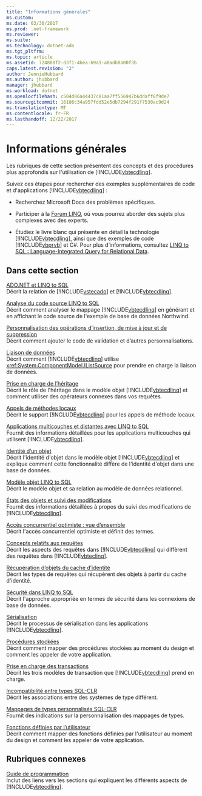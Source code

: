 ```yaml
---
title: "Informations générales"
ms.custom: 
ms.date: 03/30/2017
ms.prod: .net-framework
ms.reviewer: 
ms.suite: 
ms.technology: dotnet-ado
ms.tgt_pltfrm: 
ms.topic: article
ms.assetid: 724888f2-d3f1-4bea-b9a1-a0adb8a00f3b
caps.latest.revision: "2"
author: JennieHubbard
ms.author: jhubbard
manager: jhubbard
ms.workload: dotnet
ms.openlocfilehash: c504d86a44437c81aa7ff556947b6ddaff6f9de7
ms.sourcegitcommit: 16186c34a957fdd52e5db7294f291f7530ac9d24
ms.translationtype: MT
ms.contentlocale: fr-FR
ms.lasthandoff: 12/22/2017
---
```

# <a name="background-information"></a>Informations générales
Les rubriques de cette section présentent des concepts et des procédures plus approfondis sur l'utilisation de [!INCLUDE[vbtecdlinq](../../../../../../includes/vbtecdlinq-md.md)].  
  
 Suivez ces étapes pour rechercher des exemples supplémentaires de code et d'applications [!INCLUDE[vbtecdlinq](../../../../../../includes/vbtecdlinq-md.md)] :  
  
-   Recherchez Microsoft Docs des problèmes spécifiques.  
  
-   Participer à la [Forum LINQ](http://go.microsoft.com/fwlink/?LinkId=76488), où vous pourrez aborder des sujets plus complexes avec des experts.  
  
-   Étudiez le livre blanc qui présente en détail la technologie [!INCLUDE[vbtecdlinq](../../../../../../includes/vbtecdlinq-md.md)], ainsi que des exemples de code [!INCLUDE[vbprvb](../../../../../../includes/vbprvb-md.md)] et C#. Pour plus d’informations, consultez [LINQ to SQL : Language-Integrated Query for Relational Data](http://go.microsoft.com/fwlink/?LinkId=93205).  
  
## <a name="in-this-section"></a>Dans cette section  
 [ADO.NET et LINQ to SQL](../../../../../../docs/framework/data/adonet/sql/linq/ado-net-and-linq-to-sql.md)  
 Décrit la relation de [!INCLUDE[vstecado](../../../../../../includes/vstecado-md.md)] et [!INCLUDE[vbtecdlinq](../../../../../../includes/vbtecdlinq-md.md)].  
  
 [Analyse du code source LINQ to SQL](../../../../../../docs/framework/data/adonet/sql/linq/analyzing-linq-to-sql-source-code.md)  
 Décrit comment analyser le mappage [!INCLUDE[vbtecdlinq](../../../../../../includes/vbtecdlinq-md.md)] en générant et en affichant le code source de l'exemple de base de données Northwind.  
  
 [Personnalisation des opérations d’insertion, de mise à jour et de suppression](../../../../../../docs/framework/data/adonet/sql/linq/customizing-insert-update-and-delete-operations.md)  
 Décrit comment ajouter le code de validation et d’autres personnalisations.  
  
 [Liaison de données](../../../../../../docs/framework/data/adonet/sql/linq/data-binding.md)  
 Décrit comment [!INCLUDE[vbtecdlinq](../../../../../../includes/vbtecdlinq-md.md)] utilise <xref:System.ComponentModel.IListSource> pour prendre en charge la liaison de données.  
  
 [Prise en charge de l’héritage](../../../../../../docs/framework/data/adonet/sql/linq/inheritance-support.md)  
 Décrit le rôle de l'héritage dans le modèle objet [!INCLUDE[vbtecdlinq](../../../../../../includes/vbtecdlinq-md.md)] et comment utiliser des opérateurs connexes dans vos requêtes.  
  
 [Appels de méthodes locaux](../../../../../../docs/framework/data/adonet/sql/linq/local-method-calls.md)  
 Décrit le support [!INCLUDE[vbtecdlinq](../../../../../../includes/vbtecdlinq-md.md)] pour les appels de méthode locaux.  
  
 [Applications multicouches et distantes avec LINQ to SQL](../../../../../../docs/framework/data/adonet/sql/linq/n-tier-and-remote-applications-with-linq-to-sql.md)  
 Fournit des informations détaillées pour les applications multicouches qui utilisent [!INCLUDE[vbtecdlinq](../../../../../../includes/vbtecdlinq-md.md)].  
  
 [Identité d’un objet](../../../../../../docs/framework/data/adonet/sql/linq/object-identity.md)  
 Décrit l'identité d'objet dans le modèle objet [!INCLUDE[vbtecdlinq](../../../../../../includes/vbtecdlinq-md.md)] et explique comment cette fonctionnalité diffère de l'identité d'objet dans une base de données.  
  
 [Modèle objet LINQ to SQL](../../../../../../docs/framework/data/adonet/sql/linq/the-linq-to-sql-object-model.md)  
 Décrit le modèle objet et sa relation au modèle de données relationnel.  
  
 [États des objets et suivi des modifications](../../../../../../docs/framework/data/adonet/sql/linq/object-states-and-change-tracking.md)  
 Fournit des informations détaillées à propos du suivi des modifications de [!INCLUDE[vbtecdlinq](../../../../../../includes/vbtecdlinq-md.md)].  
  
 [Accès concurrentiel optimiste : vue d’ensemble](../../../../../../docs/framework/data/adonet/sql/linq/optimistic-concurrency-overview.md)  
 Décrit l'accès concurrentiel optimiste et définit des termes.  
  
 [Concepts relatifs aux requêtes](../../../../../../docs/framework/data/adonet/sql/linq/query-concepts.md)  
 Décrit les aspects des requêtes dans [!INCLUDE[vbtecdlinq](../../../../../../includes/vbtecdlinq-md.md)] qui diffèrent des requêtes dans [!INCLUDE[vbteclinq](../../../../../../includes/vbteclinq-md.md)].  
  
 [Récupération d’objets du cache d’identité](../../../../../../docs/framework/data/adonet/sql/linq/retrieving-objects-from-the-identity-cache.md)  
 Décrit les types de requêtes qui récupèrent des objets à partir du cache d'identité.  
  
 [Sécurité dans LINQ to SQL](../../../../../../docs/framework/data/adonet/sql/linq/security-in-linq-to-sql.md)  
 Décrit l'approche appropriée en termes de sécurité dans les connexions de base de données.  
  
 [Sérialisation](../../../../../../docs/framework/data/adonet/sql/linq/serialization.md)  
 Décrit le processus de sérialisation dans les applications [!INCLUDE[vbtecdlinq](../../../../../../includes/vbtecdlinq-md.md)].  
  
 [Procédures stockées](../../../../../../docs/framework/data/adonet/sql/linq/stored-procedures.md)  
 Décrit comment mapper des procédures stockées au moment du design et comment les appeler de votre application.  
  
 [Prise en charge des transactions](../../../../../../docs/framework/data/adonet/sql/linq/transaction-support.md)  
 Décrit les trois modèles de transaction que [!INCLUDE[vbtecdlinq](../../../../../../includes/vbtecdlinq-md.md)] prend en charge.  
  
 [Incompatibilité entre types SQL-CLR](../../../../../../docs/framework/data/adonet/sql/linq/sql-clr-type-mismatches.md)  
 Décrit les associations entre des systèmes de type différent.  
  
 [Mappages de types personnalisés SQL-CLR](../../../../../../docs/framework/data/adonet/sql/linq/sql-clr-custom-type-mappings.md)  
 Fournit des indications sur la personnalisation des mappages de types.  
  
 [Fonctions définies par l’utilisateur](../../../../../../docs/framework/data/adonet/sql/linq/user-defined-functions.md)  
 Décrit comment mapper des fonctions définies par l'utilisateur au moment du design et comment les appeler de votre application.  
  
## <a name="related-sections"></a>Rubriques connexes  
 [Guide de programmation](../../../../../../docs/framework/data/adonet/sql/linq/programming-guide.md)  
 Inclut des liens vers les sections qui expliquent les différents aspects de [!INCLUDE[vbtecdlinq](../../../../../../includes/vbtecdlinq-md.md)].
